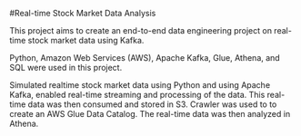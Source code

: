 #Real-time Stock Market Data Analysis

This project aims to create an end-to-end data engineering project on real-time stock market data using Kafka.

Python, Amazon Web Services (AWS), Apache Kafka, Glue, Athena, and SQL were used in this project.


Simulated realtime stock market data using Python and using Apache Kafka, enabled real-time streaming and processing of the data.
This real-time data was then consumed and stored in S3. Crawler was used to to create an AWS Glue Data Catalog. The real-time data was then analyzed in Athena.
